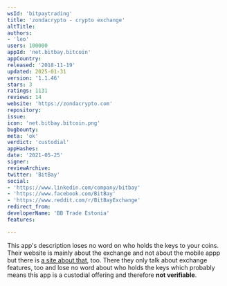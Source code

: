 ```yaml
---
wsId: 'bitpaytrading'
title: 'zondacrypto - crypto exchange'
altTitle: 
authors:
- 'leo'
users: 100000
appId: 'net.bitbay.bitcoin'
appCountry: 
released: '2018-11-19'
updated: 2025-01-31
version: '1.1.46'
stars: 3
ratings: 1131
reviews: 14
website: 'https://zondacrypto.com'
repository: 
issue: 
icon: 'net.bitbay.bitcoin.png'
bugbounty: 
meta: 'ok'
verdict: 'custodial'
appHashes: 
date: '2021-05-25'
signer: 
reviewArchive: 
twitter: 'BitBay'
social:
- 'https://www.linkedin.com/company/bitbay'
- 'https://www.facebook.com/BitBay'
- 'https://www.reddit.com/r/BitBayExchange'
redirect_from: 
developerName: 'BB Trade Estonia'
features: 

---
```


This app's description loses no word on who holds the keys to your coins. Their
website is mainly about the exchange and not about the mobile appp but there is
[a site about that](https://bitbay.net/en/mobile), too. There they only talk
about exchange features, too and lose no word about who holds the keys which
probably means this app is a custodial offering and therefore **not verifiable**.
